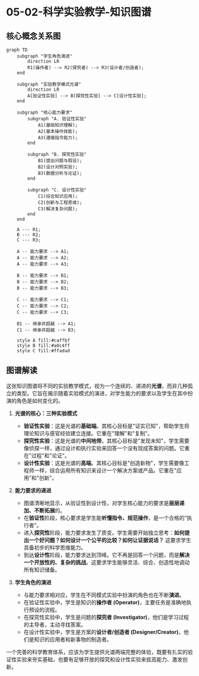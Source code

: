 # 05-02-科学实验教学-知识图谱

## 核心概念关系图

```mermaid
graph TD
    subgraph "学生角色演进"
        direction LR
        R1(操作者) --> R2(探究者) --> R3(设计者/创造者);
    end

    subgraph "实验教学模式光谱"
        direction LR
        A[验证性实验] --> B[探究性实验] --> C[设计性实验];
    end
    
    subgraph "核心能力要求"
        subgraph "A. 验证性实验"
            A1(基础知识理解);
            A2(基本操作技能);
            A3(遵循指令能力);
        end
        
        subgraph "B. 探究性实验"
            B1(提出问题与假设);
            B2(设计对照实验);
            B3(数据分析与论证);
        end
        
        subgraph "C. 设计性实验"
            C1(综合知识应用);
            C2(创新与工程思维);
            C3(解决复杂问题);
        end
    end

    A --- R1;
    B --- R2;
    C --- R3;

    A -- 能力要求 --> A1;
    A -- 能力要求 --> A2;
    A -- 能力要求 --> A3;
    
    B -- 能力要求 --> B1;
    B -- 能力要求 --> B2;
    B -- 能力要求 --> B3;
    
    C -- 能力要求 --> C1;
    C -- 能力要求 --> C2;
    C -- 能力要求 --> C3;

    B1 -- 继承并超越 --> A1;
    C1 -- 继承并超越 --> B3;

    style A fill:#caffbf
    style B fill:#a0c4ff
    style C fill:#ffadad
```

## 图谱解读

这张知识图谱将不同的实验教学模式，视为一个连续的、递进的**光谱**，而非几种孤立的类型。它旨在揭示随着实验模式的演进，对学生能力的要求以及学生在其中扮演的角色是如何变化的。

1. **光谱的核心：三种实验模式**
    - **验证性实验**：这是光谱的**基础端**。其核心目标是"证实已知"，帮助学生将理论知识与感官经验建立连接。它重在"理解"和"复制"。
    - **探究性实验**：这是光谱的**中间地带**。其核心目标是"发现未知"，学生需要像侦探一样，通过设计和执行实验来回答一个没有现成答案的问题。它重在"过程"和"论证"。
    - **设计性实验**：这是光谱的**高端**。其核心目标是"创造新物"，学生需要像工程师一样，综合运用所有知识来设计一个解决方案或产品。它重在"应用"和"创新"。

2. **能力要求的递进**
    - 图谱清晰地显示，从验证性到设计性，对学生核心能力的要求是**层层递加、不断拓展**的。
    - 在**验证性**阶段，核心要求是学生能**听懂指令、规范操作**，是一个合格的"执行者"。
    - 进入**探究性**阶段，能力要求发生了质变。学生需要开始独立思考：**如何提出一个好问题？如何设计一个公平的比较？如何让证据说话？** 这要求学生具备初步的科学思维能力。
    - 到达**设计性**阶段，能力要求达到顶峰。它不再是回答一个问题，而是**解决一个开放性的、复杂的挑战**。这要求学生能够灵活、综合、创造性地调动所有知识储备。

3. **学生角色的演进**
    - 与能力要求相对应，学生在不同模式实验中扮演的角色也在不断**演进**。
    - 在验证性实验中，学生是知识的**操作者 (Operator)**，主要任务是准确地执行预设的流程。
    - 在探究性实验中，学生是问题的**探究者 (Investigator)**，他们是学习过程的主导者，主动寻找答案。
    - 在设计性实验中，学生是方案的**设计者/创造者 (Designer/Creator)**，他们是知识的应用者和新事物的制造者。

一个完善的科学教育体系，应该为学生提供光谱两端完整的体验，既要有扎实的验证性实验来夯实基础，也要有足够开放的探究和设计性实验来拔高能力、激发创新。
